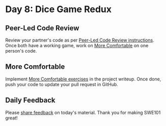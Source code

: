 # Day 8: Dice Game Redux

## Peer-Led Code Review

Review your partner's code as per [Peer-Led Code Review instructions](../course-logistics/course-methodology.md#peer-led-code-review). Once both have a working game, work on [More Comfortable](day-8-dice-game-redux.md#more-comfortable) on one person's code.

## More Comfortable

Implement [More Comfortable exercises](../projects/project-2-beat-that.md#more-comfortable) in the project writeup. Once done, push your code to update your pull request in GitHub.

## Daily Feedback

Please [share feedback](https://forms.gle/8P4TURiYNPDmyAmH9) on today's material. Thank you for making SWE101 great!

